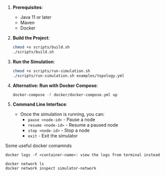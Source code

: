 
1. **Prerequisites**:
   - Java 11 or later
   - Maven
   - Docker

2. **Build the Project**:
   ```bash
   chmod +x scripts/build.sh
   ./scripts/build.sh
   ```

3. **Run the Simulation**:
   ```bash
   chmod +x scripts/run-simulation.sh
   ./scripts/run-simulation.sh examples/topology.yml
   ```

4. **Alternative: Run with Docker Compose**:
   ```bash
   docker-compose -f docker/docker-compose.yml up
   ```

5. **Command Line Interface**:
   - Once the simulation is running, you can:
     - `pause <node-id>` - Pause a node
     - `resume <node-id>` - Resume a paused node
     - `stop <node-id>` - Stop a node
     - `exit` - Exit the simulator

Some useful docker comamnds
```
docker logs -f <container-name>: view the logs from terminal instead

docker network ls
docker network inspect simulator-network

```
